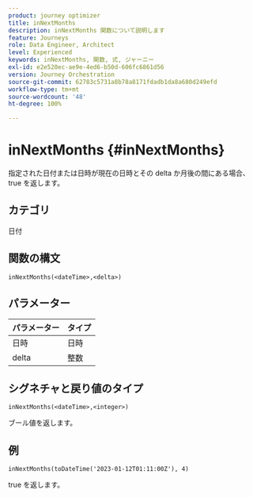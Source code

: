 ```yaml
---
product: journey optimizer
title: inNextMonths
description: inNextMonths 関数について説明します
feature: Journeys
role: Data Engineer, Architect
level: Experienced
keywords: inNextMonths, 関数, 式, ジャーニー
exl-id: e2e520ec-ae9e-4ed6-b50d-606fc6861d56
version: Journey Orchestration
source-git-commit: 62783c5731a8b78a8171fdadb1da8a680d249efd
workflow-type: tm+mt
source-wordcount: '48'
ht-degree: 100%

---
```


# inNextMonths {#inNextMonths}

指定された日付または日時が現在の日時とその delta か月後の間にある場合、true を返します。

## カテゴリ

日付

## 関数の構文

`inNextMonths(<dateTime>,<delta>)`

## パラメーター

| パラメーター | タイプ |
|-----------|------------------|
| 日時 | 日時 |
| delta | 整数 |

## シグネチャと戻り値のタイプ

`inNextMonths(<dateTime>,<integer>)`

ブール値を返します。

## 例

`inNextMonths(toDateTime('2023-01-12T01:11:00Z'), 4)`

true を返します。
